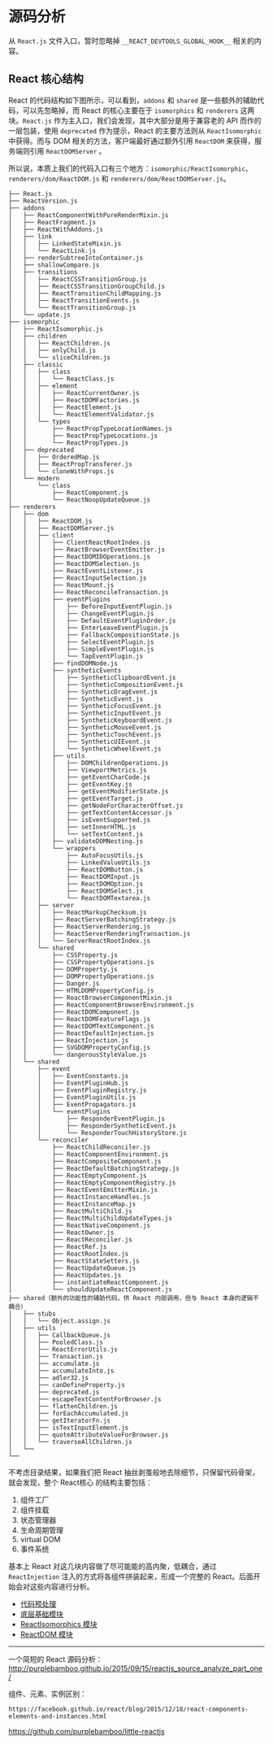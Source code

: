 # 源码分析

从 `React.js` 文件入口，暂时忽略掉 `__REACT_DEVTOOLS_GLOBAL_HOOK__` 相关的内容。

## React 核心结构

React 的代码结构如下图所示，可以看到，`addons` 和 `shared` 是一些额外的辅助代码，可以先忽略掉，而 React 的核心主要在于 `isomorphics` 和 `renderers` 这两块。`React.js` 作为主入口，我们会发现，其中大部分是用于兼容老的 API 而作的一层包装，使用 `deprecated` 作为提示，React 的主要方法则从 `ReactIsomorphic` 中获得。而与 DOM 相关的方法，客户端最好通过额外引用 `ReactDOM` 来获得，服务端则引用 `ReactDOMServer` 。

所以说，本质上我们的代码入口有三个地方：`isomorphic/ReactIsomorphic`、`renderers/dom/ReactDOM.js` 和 `renderers/dom/ReactDOMServer.js`。

```
├── React.js
├── ReactVersion.js
├── addons
│   ├── ReactComponentWithPureRenderMixin.js
│   ├── ReactFragment.js
│   ├── ReactWithAddons.js
│   ├── link
│   │   ├── LinkedStateMixin.js
│   │   └── ReactLink.js
│   ├── renderSubtreeIntoContainer.js
│   ├── shallowCompare.js
│   ├── transitions
│   │   ├── ReactCSSTransitionGroup.js
│   │   ├── ReactCSSTransitionGroupChild.js
│   │   ├── ReactTransitionChildMapping.js
│   │   ├── ReactTransitionEvents.js
│   │   └── ReactTransitionGroup.js
│   └── update.js
├── isomorphic
│   ├── ReactIsomorphic.js
│   ├── children
│   │   ├── ReactChildren.js
│   │   ├── onlyChild.js
│   │   └── sliceChildren.js
│   ├── classic
│   │   ├── class
│   │   │   └── ReactClass.js
│   │   ├── element
│   │   │   ├── ReactCurrentOwner.js
│   │   │   ├── ReactDOMFactories.js
│   │   │   ├── ReactElement.js
│   │   │   └── ReactElementValidator.js
│   │   └── types
│   │       ├── ReactPropTypeLocationNames.js
│   │       ├── ReactPropTypeLocations.js
│   │       └── ReactPropTypes.js
│   ├── deprecated
│   │   ├── OrderedMap.js
│   │   ├── ReactPropTransferer.js
│   │   └── cloneWithProps.js
│   └── modern
│       └── class
│           ├── ReactComponent.js
│           └── ReactNoopUpdateQueue.js
├── renderers
│   ├── dom
│   │   ├── ReactDOM.js
│   │   ├── ReactDOMServer.js
│   │   ├── client
│   │   │   ├── ClientReactRootIndex.js
│   │   │   ├── ReactBrowserEventEmitter.js
│   │   │   ├── ReactDOMIDOperations.js
│   │   │   ├── ReactDOMSelection.js
│   │   │   ├── ReactEventListener.js
│   │   │   ├── ReactInputSelection.js
│   │   │   ├── ReactMount.js
│   │   │   ├── ReactReconcileTransaction.js
│   │   │   ├── eventPlugins
│   │   │   │   ├── BeforeInputEventPlugin.js
│   │   │   │   ├── ChangeEventPlugin.js
│   │   │   │   ├── DefaultEventPluginOrder.js
│   │   │   │   ├── EnterLeaveEventPlugin.js
│   │   │   │   ├── FallbackCompositionState.js
│   │   │   │   ├── SelectEventPlugin.js
│   │   │   │   ├── SimpleEventPlugin.js
│   │   │   │   └── TapEventPlugin.js
│   │   │   ├── findDOMNode.js
│   │   │   ├── syntheticEvents
│   │   │   │   ├── SyntheticClipboardEvent.js
│   │   │   │   ├── SyntheticCompositionEvent.js
│   │   │   │   ├── SyntheticDragEvent.js
│   │   │   │   ├── SyntheticEvent.js
│   │   │   │   ├── SyntheticFocusEvent.js
│   │   │   │   ├── SyntheticInputEvent.js
│   │   │   │   ├── SyntheticKeyboardEvent.js
│   │   │   │   ├── SyntheticMouseEvent.js
│   │   │   │   ├── SyntheticTouchEvent.js
│   │   │   │   ├── SyntheticUIEvent.js
│   │   │   │   └── SyntheticWheelEvent.js
│   │   │   ├── utils
│   │   │   │   ├── DOMChildrenOperations.js
│   │   │   │   ├── ViewportMetrics.js
│   │   │   │   ├── getEventCharCode.js
│   │   │   │   ├── getEventKey.js
│   │   │   │   ├── getEventModifierState.js
│   │   │   │   ├── getEventTarget.js
│   │   │   │   ├── getNodeForCharacterOffset.js
│   │   │   │   ├── getTextContentAccessor.js
│   │   │   │   ├── isEventSupported.js
│   │   │   │   ├── setInnerHTML.js
│   │   │   │   └── setTextContent.js
│   │   │   ├── validateDOMNesting.js
│   │   │   └── wrappers
│   │   │       ├── AutoFocusUtils.js
│   │   │       ├── LinkedValueUtils.js
│   │   │       ├── ReactDOMButton.js
│   │   │       ├── ReactDOMInput.js
│   │   │       ├── ReactDOMOption.js
│   │   │       ├── ReactDOMSelect.js
│   │   │       └── ReactDOMTextarea.js
│   │   ├── server
│   │   │   ├── ReactMarkupChecksum.js
│   │   │   ├── ReactServerBatchingStrategy.js
│   │   │   ├── ReactServerRendering.js
│   │   │   ├── ReactServerRenderingTransaction.js
│   │   │   └── ServerReactRootIndex.js
│   │   └── shared
│   │       ├── CSSProperty.js
│   │       ├── CSSPropertyOperations.js
│   │       ├── DOMProperty.js
│   │       ├── DOMPropertyOperations.js
│   │       ├── Danger.js
│   │       ├── HTMLDOMPropertyConfig.js
│   │       ├── ReactBrowserComponentMixin.js
│   │       ├── ReactComponentBrowserEnvironment.js
│   │       ├── ReactDOMComponent.js
│   │       ├── ReactDOMFeatureFlags.js
│   │       ├── ReactDOMTextComponent.js
│   │       ├── ReactDefaultInjection.js
│   │       ├── ReactInjection.js
│   │       ├── SVGDOMPropertyConfig.js
│   │       └── dangerousStyleValue.js
│   └── shared
│       ├── event
│       │   ├── EventConstants.js
│       │   ├── EventPluginHub.js
│       │   ├── EventPluginRegistry.js
│       │   ├── EventPluginUtils.js
│       │   ├── EventPropagators.js
│       │   └── eventPlugins
│       │       ├── ResponderEventPlugin.js
│       │       ├── ResponderSyntheticEvent.js
│       │       └── ResponderTouchHistoryStore.js
│       └── reconciler
│           ├── ReactChildReconciler.js
│           ├── ReactComponentEnvironment.js
│           ├── ReactCompositeComponent.js
│           ├── ReactDefaultBatchingStrategy.js
│           ├── ReactEmptyComponent.js
│           ├── ReactEmptyComponentRegistry.js
│           ├── ReactEventEmitterMixin.js
│           ├── ReactInstanceHandles.js
│           ├── ReactInstanceMap.js
│           ├── ReactMultiChild.js
│           ├── ReactMultiChildUpdateTypes.js
│           ├── ReactNativeComponent.js
│           ├── ReactOwner.js
│           ├── ReactReconciler.js
│           ├── ReactRef.js
│           ├── ReactRootIndex.js
│           ├── ReactStateSetters.js
│           ├── ReactUpdateQueue.js
│           ├── ReactUpdates.js
│           ├── instantiateReactComponent.js
│           └── shouldUpdateReactComponent.js
├── shared（额外的功能性的辅助代码，供 React 内部调用，但与 React 本身的逻辑不耦合）
│   ├── stubs
│   │   └── Object.assign.js
│   ├── utils
│   │   ├── CallbackQueue.js
│   │   ├── PooledClass.js
│   │   ├── ReactErrorUtils.js
│   │   ├── Transaction.js
│   │   ├── accumulate.js
│   │   ├── accumulateInto.js
│   │   ├── adler32.js
│   │   ├── canDefineProperty.js
│   │   ├── deprecated.js
│   │   ├── escapeTextContentForBrowser.js
│   │   ├── flattenChildren.js
│   │   ├── forEachAccumulated.js
│   │   ├── getIteratorFn.js
│   │   ├── isTextInputElement.js
│   │   ├── quoteAttributeValueForBrowser.js
│   │   └── traverseAllChildren.js
│   └──
└──
```

不考虑目录结果，如果我们把 React 抽丝剥茧般地去除细节，只保留代码骨架，就会发现，整个 React核心 的结构主要包括：

1. 组件工厂
2. 组件挂载
3. 状态管理器
4. 生命周期管理
5. virtual DOM
6. 事件系统

基本上 React 对这几块内容做了尽可能能的高内聚，低耦合，通过 `ReactInjection` 注入的方式将各组件拼装起来，形成一个完整的 React。后面开始会对这些内容进行分析。

- [代码预处理](./ReactCodePreprocess.md)
- [底层基础模块](./ReactBaseModule.md)
- [ReactIsomorphics 模块](./ReactIsomorphics.md)
- [ReactDOM 模块](./ReactDOM.md)

*************************************************************************

一个简短的 React 源码分析：<http://purplebamboo.github.io/2015/09/15/reactjs_source_analyze_part_one/>

组件、元素、实例区别：

`https://facebook.github.io/react/blog/2015/12/18/react-components-elements-and-instances.html`

<https://github.com/purplebamboo/little-reactjs>